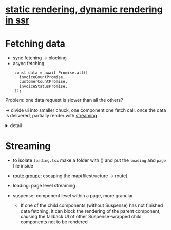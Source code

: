 # [static rendering, dynamic rendering in ssr](https://nextjs.org/learn/dashboard-app/static-and-dynamic-rendering)
# Fetching data
- sync fetching -> blocking
- async fetching:
```
    const data = await Promise.all([
      invoiceCountPromise,
      customerCountPromise,
      invoiceStatusPromise,
    ]);
```
Problem: one data request is slower than all the others? 

-> divide ui into smaller chuck, one component one fetch call. once the data is delivered, partially render with [streaming](https://nextjs.org/learn/dashboard-app/streaming)
<details>
  <summary>detail</summary>
 Without Next.js streaming, React components will render only after all subcomponents have resolved their data. Next.js streaming, however, allows for partial rendering, meaning that as soon as a child component's data is available, it can be rendered. This enables a smoother and faster user experience, as parts of the page can be displayed incrementally rather than waiting for all data to load.
</details>

# Streaming
- to isolate `loading.tsx` make a folder with () and put the `loading` and `page` file inside 

- [route groupe](https://nextjs.org/learn/dashboard-app/streaming#fixing-the-loading-skeleton-bug-with-route-groups): escaping the map(filestructure -> route)
- loading: page level streaming
- suspense: component level within a page, more granular
    - If one of the child components (without Suspense) has not finished data fetching, it can block the rendering of the parent component, causing the fallback UI of other Suspense-wrapped child components not to be rendered
  
